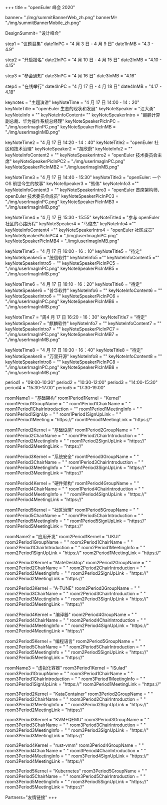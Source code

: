 +++
title = "openEuler 峰会 2020"

banner= "./img/summitBannerWeb_zh.png"
bannerM= "./img/summitBannerMobile_zh.png"

DesignSummit= "设计峰会"

step1 = "议题召集"
date1InPC = "4 月 3 日 - 4 月 9 日" 
date1InMB = "4.3 - 4.9" 

step2 = "开启报名"
date2InPC = "4 月 10 日 - 4 月 15 日" 
date2InMB = "4.10 - 4.15" 

step3 = "参会通知"
date3InPC = "4 月 16 日" 
date3InMB = "4.16" 

step4 = "在线举行"
date4InPC = "4 月 17 日 - 4 月 18 日" 
date4InMB = "4.17 - 4.18" 


keynotes = "主题演讲"
keyNoteTime = "4 月 17 日 14:00 - 14：20"
keyNoteTitle = "openEuler 生态的现状和发展"
keyNoteSpeaker = "江大勇"
keyNoteInfo = ""
keyNoteInfoContent= ""
keyNoteSpeakerIntro = "鲲鹏计算副总裁、华为操作系统总经理"
keyNoteSpeakerPicInPC = "./img/userImagInPC.png"
keyNoteSpeakerPicInMB = "./img/userImagInMB.png"

keyNoteTime2 = "4 月 17 日 14:20 - 14：40"
keyNoteTitle2 = "openEuler 社区和技术治理"
keyNoteSpeaker2 = "胡欣蔚"
keyNoteInfo2 = ""
keyNoteInfoContent2 = ""
keyNoteSpeakerIntro2 = "openEuler 技术委员会主席"
keyNoteSpeakerPicInPC2 = "./img/userImagInPC.png"
keyNoteSpeakerPicInMB2 = "./img/userImagInMB.png"

keyNoteTime3 = "4 月 17 日 14:40 - 15:30"
keyNoteTitle3 = "openEuler: 一个 OS 前世今生的故事"
keyNoteSpeaker3 = "熊伟"
keyNoteInfo3 =""
keyNoteInfoContent3 = ""
keyNoteSpeakerIntro3 = "openEuler 首席架构师、 openEuler 技术委员会成员"
keyNoteSpeakerPicInPC3 = "./img/userImagInPC.png"
keyNoteSpeakerPicInMB3 = "./img/userImagInMB.png"

keyNoteTime4 = "4 月 17 日 15:30 - 15:55"
keyNoteTitle4 = "参与 openEuler 社区的心路历程"
keyNoteSpeaker4 = "马俊杰"
keyNoteInfo4 =""
keyNoteInfoContent4 =""
keyNoteSpeakerIntro4 = "openEuler 社区成员"
keyNoteSpeakerPicInPC4 = "./img/userImagInPC.png"
keyNoteSpeakerPicInMB4 = "./img/userImagInMB.png"

keyNoteTime5 = "4 月 17 日 16:00 - 16：10"
keyNoteTitle5 = "待定"
keyNoteSpeaker5 = "统信软件"
keyNoteInfo5 =""
keyNoteInfoContent5 =""
keyNoteSpeakerIntro5 = ""
keyNoteSpeakerPicInPC5 = "./img/userImagInPC.png"
keyNoteSpeakerPicInMB5 = "./img/userImagInMB.png"

keyNoteTime6 = "4 月 17 日 16:10 - 16：20"
keyNoteTitle6 = "待定"
keyNoteSpeaker6 = "普华软件"
keyNoteInfo6 = ""
keyNoteInfoContent6 = ""
keyNoteSpeakerIntro6 = ""
keyNoteSpeakerPicInPC6 = "./img/userImagInPC.png"
keyNoteSpeakerPicInMB6 = "./img/userImagInMB.png"

keyNoteTime7 = "周4 月 17 日 16:20 - 16：30"
keyNoteTitle7 = "待定"
keyNoteSpeaker7 = "麒麟软件"
keyNoteInfo7 = ""
keyNoteInfoContent7 = ""
keyNoteSpeakerIntro7 = ""
keyNoteSpeakerPicInPC7 = "./img/userImagInPC.png"
keyNoteSpeakerPicInMB7 = "./img/userImagInMB.png"

keyNoteTime8 = "4 月 17 日 16:30 - 16：40"
keyNoteTitle8 = "待定"
keyNoteSpeaker8 = "万里开源"
keyNoteInfo8 = ""
keyNoteInfoContent8 = ""
keyNoteSpeakerIntro8 = ""
keyNoteSpeakerPicInPC8 = "./img/userImagInPC.png"
keyNoteSpeakerPicInMB8 = "./img/userImagInMB.png"

period1 = "09:00-10:30"
period2 = "10:30-12:00"
period3 = "14:00-15:30"
period4 = "15:30-17:00"
period5 = "17:30-19:00"

roomName1 = "基础架构"
room1Period1Kernel = "Kernel"
room1Period1GroupName = " "
room1Period1ChairName = " "
room1Period1ChairIntroduction =  ""
room1Period1MeetingInfo = " "
room1Period1SignUp = " "
room1Period1SignUpLink = " "
room1Period1Meeting = "https://"
room1Period1MeetingLink = "https://"

room1Period2Kernel = "基础设施"
room1Period2GroupName = " "
room1Period2ChairName = " "
room1Period2ChairIntroduction = " "
room1Period2MeetingInfo = " "
room1Period2SignUpLink = "https://"
room1Period2MeetingLink = "https://"

room1Period3Kernel = "系统安全"
room1Period3GroupName = " "
room1Period3ChairName = " "
room1Period3ChairIntroduction = " "
room1Period3MeetingInfo = " "
room1Period3SignUpLink = "https://"
room1Period3MeetingLink = "https://"

room1Period4Kernel = "硬件架构"
room1Period4GroupName = " "
room1Period4ChairName = " "
room1Period4ChairIntroduction = " "
room1Period4MeetingInfo = " "
room1Period4SignUpLink = "https://"
room1Period4MeetingLink = "https://"

room1Period5Kernel = "社区治理"
room1Period5GroupName = " "
room1Period5ChairName = " "
room1Period5ChairIntroduction = " "
room1Period5MeetingInfo = " "
room1Period5SignUpLink = "https://"
room1Period5MeetingLink = "https://"


roomName2 = "应用开发"
room2Period1Kernel = "UKUI"
room2Period1GroupName = " "
room2Period1ChairName = " "
room2Period1ChairIntroduction = " "
room2Period1MeetingInfo = " "
room2Period1SignUpLink = "https://"
room2Period1MeetingLink = "https://"

room2Period2Kernel = "MateDesktop"
room2Period2GroupName = " "
room2Period2ChairName = " "
room2Period2ChairIntroduction = " "
room2Period2MeetingInfo = " "
room2Period2SignUpLink = "https://"
room2Period2MeetingLink = "https://"

room2Period3Kernel = "A-TUNE"
room2Period3GroupName = " "
room2Period3ChairName = " "
room2Period3ChairIntroduction = " "
room2Period3MeetingInfo = " "
room2Period3SignUpLink = "https://"
room2Period3MeetingLink = "https://"

room2Period4Kernel = "编译器"
room2Period4GroupName = " "
room2Period4ChairName = " "
room2Period4ChairIntroduction = " "
room2Period4MeetingInfo = " "
room2Period4SignUpLink = "https://"
room2Period4MeetingLink = "https://"

room2Period5Kernel = "编程语言"
room2Period5GroupName = " "
room2Period5ChairName = " "
room2Period5ChairIntroduction = " "
room2Period5MeetingInfo = " "
room2Period5SignUpLink = "https://"
room2Period5MeetingLink = "https://"


roomName3 = "虚拟化容器"
room3Period1Kernel = "iSulad"
room3Period1GroupName = " "
room3Period1ChairName = " "
room3Period1ChairIntroduction = " "
room3Period1MeetingInfo = " "
room3Period1SignUpLink = "https://"
room3Period1MeetingLink = "https://"

room3Period2Kernel = "KataContainer"
room3Period2GroupName = " "
room3Period2ChairName = " "
room3Period2ChairIntroduction = " "
room3Period2MeetingInfo = " "
room3Period2SignUpLink = "https://"
room3Period2MeetingLink = "https://"

room3Period3Kernel = "KVM+QEMU"
room3Period3GroupName = " "
room3Period3ChairName = " "
room3Period3ChairIntroduction = " "
room3Period3MeetingInfo = " "
room3Period3SignUpLink = "https://"
room3Period3MeetingLink = "https://"

room3Period4Kernel = "rust-vmm"
room3Period4GroupName = " "
room3Period4ChairName = " "
room3Period4ChairIntroduction = " "
room3Period4MeetingInfo = " "
room3Period4SignUpLink = "https://"
room3Period4MeetingLink = "https://"

room3Period5Kernel = "Kubernetes"
room3Period5GroupName = " "
room3Period5ChairName = " "
room3Period5ChairIntroduction = " "
room3Period5MeetingInfo = " "
room3Period5SignUpLink = "https://"
room3Period5MeetingLink = "https://"

Partners="友情链接"
+++
